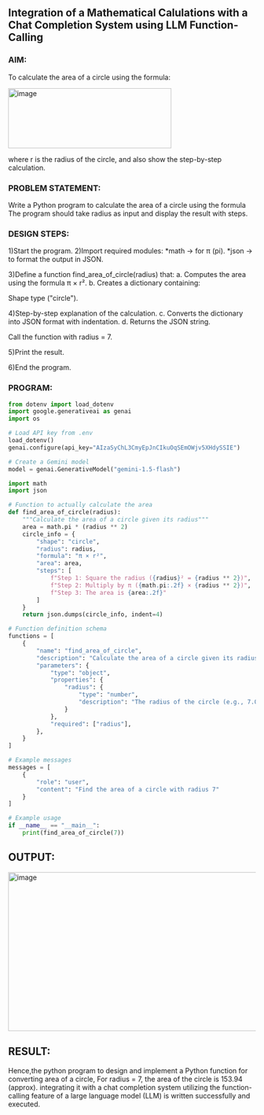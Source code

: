## Integration of a Mathematical Calulations with a Chat Completion System using LLM Function-Calling

### AIM:
To calculate the area of a circle using the formula:

<img width="332" height="122" alt="image" src="https://github.com/user-attachments/assets/b8dc1330-4055-4e35-96ed-d2d53a48c1b2" />

where r is the radius of the circle, and also show the step-by-step calculation.

### PROBLEM STATEMENT:
Write a Python program to calculate the area of a circle using the formula 
The program should take radius as input and display the result with steps.
### DESIGN STEPS:

1)Start the program.
2)Import required modules:
   *math → for π (pi).
   *json → to format the output in JSON.

3)Define a function find_area_of_circle(radius) that:
a. Computes the area using the formula π × r².
b. Creates a dictionary containing:

Shape type ("circle").

4)Step-by-step explanation of the calculation.
c. Converts the dictionary into JSON format with indentation.
d. Returns the JSON string.

Call the function with radius = 7.

5)Print the result.

6)End the program.
### PROGRAM:
```python
from dotenv import load_dotenv
import google.generativeai as genai
import os

# Load API key from .env
load_dotenv()
genai.configure(api_key="AIzaSyChL3CmyEpJnCIkuOqSEmOWjv5XHdySSIE")

# Create a Gemini model
model = genai.GenerativeModel("gemini-1.5-flash")

import math
import json

# Function to actually calculate the area
def find_area_of_circle(radius):
    """Calculate the area of a circle given its radius"""
    area = math.pi * (radius ** 2)
    circle_info = {
        "shape": "circle",
        "radius": radius,
        "formula": "π × r²",
        "area": area,
        "steps": [
            f"Step 1: Square the radius ({radius}² = {radius ** 2})",
            f"Step 2: Multiply by π ({math.pi:.2f} × {radius ** 2})",
            f"Step 3: The area is {area:.2f}"
        ]
    }
    return json.dumps(circle_info, indent=4)

# Function definition schema
functions = [
    {
        "name": "find_area_of_circle",
        "description": "Calculate the area of a circle given its radius",
        "parameters": {
            "type": "object",
            "properties": {
                "radius": {
                    "type": "number",
                    "description": "The radius of the circle (e.g., 7.0)",
                }
            },
            "required": ["radius"],
        },
    }
]

# Example messages
messages = [
    {
        "role": "user",
        "content": "Find the area of a circle with radius 7"
    }
]

# Example usage
if __name__ == "__main__":
    print(find_area_of_circle(7))
```
## OUTPUT:
<img width="1652" height="323" alt="image" src="https://github.com/user-attachments/assets/037ff73f-078b-4345-9e73-cea2f781e3b8" />


## RESULT:
Hence,the python program to design and implement a Python function for converting area of a circle,
For radius = 7, the area of the circle is 153.94 (approx).
integrating it with a chat completion system utilizing the function-calling feature of a large language model (LLM) is written successfully and executed.
